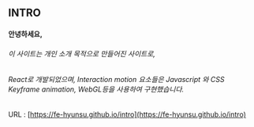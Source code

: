 ## INTRO

#### 안녕하세요,
###### 이 사이트는 개인 소개 목적으로 만들어진 사이트로,
###### React로 개발되었으며, Interaction motion 요소들은 Javascript 와 CSS Keyframe animation, WebGL등을 사용하여 구현했습니다.

URL : [https://fe-hyunsu.github.io/intro](https://fe-hyunsu.github.io/intro)
